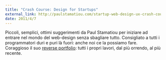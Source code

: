```yaml
---
title: "Crash Course: Design for Startups"
external_link: http://paulstamatiou.com/startup-web-design-ux-crash-course
date: 2011/4/7
---
```


Piccoli, semplici, ottimi suggerimenti da Paul Stamatiou per iniziare ad entrare nel mondo del web-design senza sbagliare tutto. Consigliato a tutti i programmatori duri e puri l&agrave; fuori: anche noi ce la possiamo fare. Coraggioso il suo [reverse portfolio](http://paulstamatiou.com/portfolio): tutti i propri lavori, dal pi&ugrave; orrendo, al pi&ugrave; recente.
